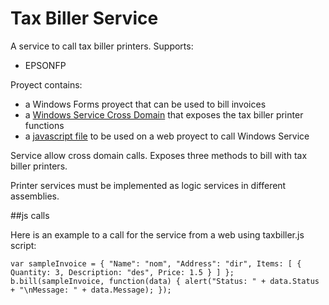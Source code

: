 Tax Biller Service
================

A service to call tax biller printers.
Supports:

 - EPSONFP

Proyect contains:

 - a Windows Forms proyect that can be used to bill invoices
 - a [Windows Service Cross Domain](https://github.com/nescalante/taxbillerservice/wiki/Using-WindowsService) that exposes the tax biller printer functions
 - a [javascript file](https://github.com/nescalante/taxbillerservice/wiki/Using-taxbiller.js) to be used on a web proyect to call Windows Service

Service allow cross domain calls. Exposes three methods to bill with tax biller printers.

Printer services must be implemented as logic services in different assemblies.

##js calls

Here is an example to a call for the service from a web using taxbiller.js script:

    var sampleInvoice = { "Name": "nom", "Address": "dir", Items: [ { Quantity: 3, Description: "des", Price: 1.5 } ] };
    b.bill(sampleInvoice, function(data) { alert("Status: " + data.Status + "\nMessage: " + data.Message); });
